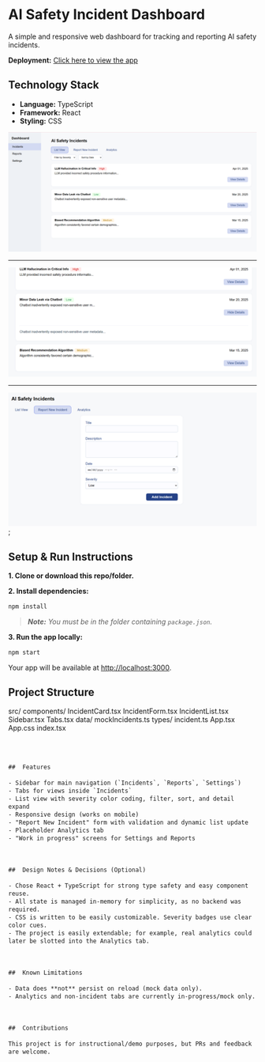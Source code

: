 

# AI Safety Incident Dashboard

A simple and responsive web dashboard for tracking and reporting AI safety incidents.

**Deployment:** [Click here to view the app](https://ai-dashboard-4oy2.onrender.com)




##  Technology Stack

- **Language:** TypeScript
- **Framework:** React 
- **Styling:** CSS


![Alt text](images/image-2.png)

----------------------------------------------------
![Alt text](images/image-1.png)

---------------------------------------------------
![Alt text](images/image-3.png);




##  Setup & Run Instructions

**1. Clone or download this repo/folder.**

**2. Install dependencies:**

```bash
npm install
```
> _**Note:** You must be in the folder containing `package.json`._

**3. Run the app locally:**

```bash
npm start
```

Your app will be available at [http://localhost:3000](http://localhost:3000).



##  Project Structure


src/
  components/
    IncidentCard.tsx
    IncidentForm.tsx
    IncidentList.tsx
    Sidebar.tsx
    Tabs.tsx
  data/
    mockIncidents.ts
  types/
    incident.ts
  App.tsx
  App.css
  index.tsx
```



##  Features

- Sidebar for main navigation (`Incidents`, `Reports`, `Settings`)
- Tabs for views inside `Incidents`
- List view with severity color coding, filter, sort, and detail expand
- Responsive design (works on mobile)
- "Report New Incident" form with validation and dynamic list update
- Placeholder Analytics tab
- "Work in progress" screens for Settings and Reports



##  Design Notes & Decisions (Optional)

- Chose React + TypeScript for strong type safety and easy component reuse.
- All state is managed in-memory for simplicity, as no backend was required.
- CSS is written to be easily customizable. Severity badges use clear color cues.
- The project is easily extendable; for example, real analytics could later be slotted into the Analytics tab.



##  Known Limitations

- Data does **not** persist on reload (mock data only).
- Analytics and non-incident tabs are currently in-progress/mock only.



##  Contributions

This project is for instructional/demo purposes, but PRs and feedback are welcome.





